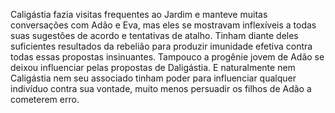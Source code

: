 ﻿Caligástia fazia visitas frequentes ao Jardim e manteve muitas conversações com Adão e Eva, mas eles se mostravam inflexíveis a todas suas sugestões de acordo e tentativas de atalho. Tinham diante deles suficientes resultados da rebelião para produzir imunidade efetiva contra todas essas propostas insinuantes. Tampouco a progênie jovem de Adão se deixou influenciar pelas propostas de Daligástia. E naturalmente nem Caligástia nem seu associado tinham poder para influenciar qualquer indivíduo contra sua vontade, muito menos persuadir os filhos de Adão a cometerem erro.